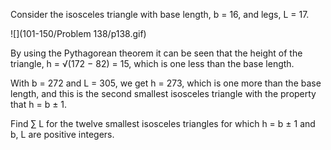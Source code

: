 Consider the isosceles triangle with base length, b = 16, and legs, L = 17.

![](101-150/Problem 138/p138.gif)

By using the Pythagorean theorem it can be seen that the height of the triangle,
h = √(172 − 82) = 15, which is one less than the base length.

With b = 272 and L = 305, we get h = 273, which is one more than the base length,
and this is the second smallest isosceles triangle with the property that h = b ± 1.

Find ∑ L for the twelve smallest isosceles triangles for which h = b ± 1 and b,
L are positive integers.
